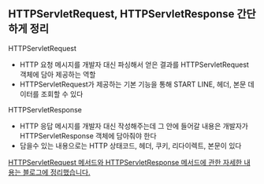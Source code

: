 ## HTTPServletRequest, HTTPServletResponse 간단하게 정리

HTTPServletRequest

- HTTP 요청 메시지를 개발자 대신 파싱해서 얻은 결과를 HTTPServletRequest 객체에 담아 제공하는 역할
- HTTPServletRequest가 제공하는 기본 기능을 통해 START LINE, 헤더, 본문 데이터를 조회할 수 있다

HTTPServletResponse

- HTTP 응답 메시지를 개발자 대신 작성해주는데 그 안에 들어갈 내용은 개발자가 HTTPServletResponse 객체에 담아줘야 한다
- 담을수 있는 내용으로는 HTTP 상태코드, 헤더, 쿠키, 리다이렉트, 본문이 있다

[HTTPServletRequest 메서드와 HTTPServletResponse 메서드에 관한 자세한 내용는 블로그에 정리했습니다.](https://hsh519.tistory.com/52)
